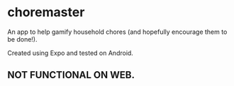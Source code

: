 # choremaster
An app to help gamify household chores (and hopefully encourage them to be done!).

Created using Expo and tested on Android. 

## NOT FUNCTIONAL ON WEB.
